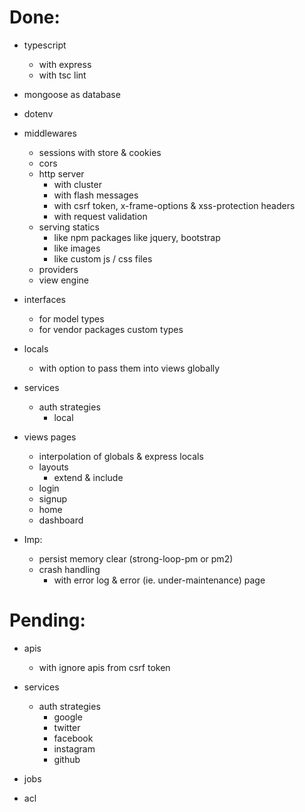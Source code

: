 # Done:

- typescript 
	- with express
	- with tsc lint
- mongoose as database
- dotenv

- middlewares
	- sessions with store & cookies
	- cors
	- http server
		- with cluster
		- with flash messages
		- with csrf token, x-frame-options & xss-protection headers
		- with request validation
	- serving statics
		- like npm packages like jquery, bootstrap
		- like images
		- like custom js / css files
	- providers
	- view engine

- interfaces
	- for model types
	- for vendor packages custom types

- locals
	- with option to pass them into views globally

- services 
	- auth strategies
		- local

- views pages
	- interpolation of globals & express locals
	- layouts
		- extend & include
	- login
	- signup
	- home
	- dashboard

- Imp:
	- persist memory clear (strong-loop-pm or pm2)
	- crash handling
		- with error log & error (ie. under-maintenance) page

# Pending:

- apis
	- with ignore apis from csrf token

- services
	- auth strategies
		- google
		- twitter
		- facebook
		- instagram
		- github

- jobs
- acl
